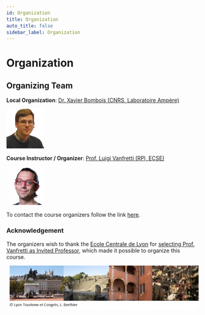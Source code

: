 ```yaml
---
id: Organization
title: Organization
auto_title: false
sidebar_label: Organization
---
```

# Organization

## Organizing Team
**Local Organization**: [Dr. Xavier Bombois (CNRS, Laboratoire Ampère)](https://cv.hal.science/xavier-bombois-cnrs)

<img src="./assets/xavier.png" width=100>

**Course Instructor / Organizer**: [Prof. Luigi Vanfretti (RPI, ECSE)](https://faculty.rpi.edu/luigi-vanfretti)

<img src="./assets/luigi.jpeg" width=100>

To contact the course organizers follow the link [here](./07_Contact-and-Info.md).

### Acknowledgement
The organizers wish to thank the [Ecole Centrale de Lyon](https://www.ec-lyon.fr/en) for [selecting Prof. Vanfretti as Invited Professor](https://ecse.rpi.edu/news/ecse-prof-luigi-vanfretti-selected-invited-professor-ecl-lyon-france), which made it possible to organize this course.

<img src="./assets/footer.jpg" width=600>